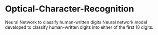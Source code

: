 # Optical-Character-Recognition
Neural Network to classify human-written digits
Neural network model developed to classify human-written digits into either of the first 10 digits.
